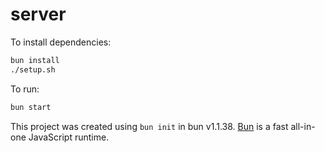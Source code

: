 # server

To install dependencies:

```bash
bun install
./setup.sh
```

To run:

```bash
bun start
```

This project was created using `bun init` in bun v1.1.38. [Bun](https://bun.sh) is a fast all-in-one JavaScript runtime.
